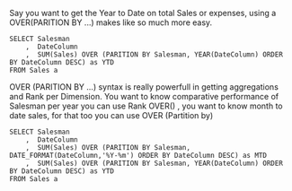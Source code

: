 Say you want to get the Year to Date on total Sales or expenses, using a OVER(PARITION BY ...) makes like so much more easy.

```
SELECT Salesman
    ,  DateColumn
    ,  SUM(Sales) OVER (PARITION BY Salesman, YEAR(DateColumn) ORDER BY DateColumn DESC) as YTD
FROM Sales a
```

OVER (PARITION BY ...) syntax is really powerfull in getting aggregations and Rank per Dimension. You want to know comparative performance of Salesman per year you can use Rank OVER() , you want to know month to date sales, for that too you can use OVER (Partition by)

```
SELECT Salesman
    ,  DateColumn
    ,  SUM(Sales) OVER (PARITION BY Salesman, DATE_FORMAT(DateColumn,'%Y-%m') ORDER BY DateColumn DESC) as MTD
    ,  SUM(Sales) OVER (PARITION BY Salesman, YEAR(DateColumn) ORDER BY DateColumn DESC) as YTD
FROM Sales a
```